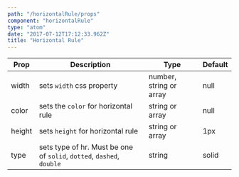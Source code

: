 ```yaml
---
path: "/horizontalRule/props"
component: "horizontalRule"
type: "atom"
date: "2017-07-12T17:12:33.962Z"
title: "Horizontal Rule"
---
```


| Prop | Description | Type | Default |
| ------ | ----------- | ---- | ------- |
| width | sets `width` css property | number, string or array | null |
| color | sets the `color` for horizontal rule | string or array | null |
| height | sets `height` for horizontal rule | string or array | 1px |
| type | sets type of hr. Must be one of `solid`, `dotted`, `dashed`, `double` | string | solid |